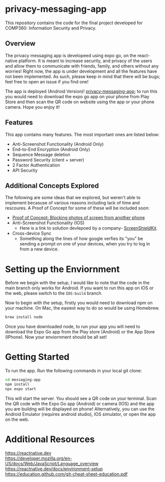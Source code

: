 # privacy-messaging-app

This repository contains the code for the final project developed for COMP360: Information Security and Privacy.

## Overview

The privacy messaging app is developeed using expo go, on the react-native platform. It is meant to increase security, and privacy
of the users and allow them to communicate with friends, family, and others without any worries! Right now, the app is under development and all the features have not been implemented. As such, please keep in mind that there will be bugs; feel free to open an issue if you find one!

The app is deployed (Android Version)! [privacy-messaging-app](https://expo.dev/@nishant-aggarwal/messaging-app?serviceType=classic&distribution=expo-go); to run this you would need to download the expo go app on your phone from Play Store and then 
scan the QR code on website using the app or your phone camera. Hope you enjoy it!

## Features

This app contains many features. The most important ones are listed below:

- Anti-Screenshot Functionality (Android Only)
- End-to-End Encryption (Android Only)
- Sequence Message deletion
- Password Security (client + server)
- 2 Factor Authentication
- API Security

## Additional Concepts Explored

The following are some ideas that we explored, but weren't able to implement becasuse of various reasons including lack of time and rescoures. A Proof of Concept for some of these will be included soon:

- [Proof of Concept: Blocking photos of screen from another phone](https://docs.google.com/document/d/11bllD5yo5ETtA3gXsbrViu7OMJcCoAETbMNjOK-iCeM/edit)
- Anti-Screenshot Functionality (IOS)
  - Here is a link to solution devlepoed by a company- [ScreenShieldKit](https://screenshieldkit.com).
- Cross-device Sync
  - Something along the lines of how google verfies its "you" be sending a prompt on one of your devices, when you try to log in from a new device.

# Setting up the Enviornment

Before we begin with the setup, I would like to note that the code in the main branch only works for Android. If you want to run this app on IOS or the web, please switch to the `IOS-build` branch.

Now to begin with the setup, firstly you would need to download npm on your machine. On Mac, the easiest way to do so would be using Homebrew.

```bash
brew install node
```

Once you have downloaded node, to run your app you will need to download the Expo Go app from the Play store (Android) or the App Store (IPhone). Now your enviornment should be all set!

# Getting Started

To run the app. Run the following commands in your local git clone:

```bash
cd messaging-app
npm install
npx expo start
```

This will start the server. You should see a QR code on your terminal. Scan the QR code with the Expo Go app (Android) or camera (IOS) and the app you are buildng will be displayed on phone! Alternatively, you can use the Android Emulator (requires android studio), IOS simulator, or open the app on the web.

# Additional Resources

https://reactnative.dev <br />
https://developer.mozilla.org/en-US/docs/Web/JavaScript/Language_overview <br />
https://reactnative.dev/docs/environment-setup <br />
https://education.github.com/git-cheat-sheet-education.pdf <br />
